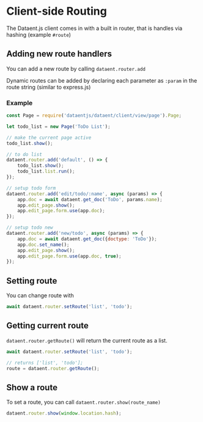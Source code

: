 # Client-side Routing

The Dataent.js client comes in with a built in router, that is handles via hashing (example `#route`)

## Adding new route handlers

You can add a new route by calling `dataent.router.add`

Dynamic routes can be added by declaring each parameter as `:param` in the route string (similar to express.js)

### Example

```js
const Page = require('dataentjs/dataent/client/view/page').Page;

let todo_list = new Page('ToDo List');

// make the current page active
todo_list.show();

// to do list
dataent.router.add('default', () => {
	todo_list.show();
	todo_list.list.run();
});

// setup todo form
dataent.router.add('edit/todo/:name', async (params) => {
	app.doc = await dataent.get_doc('ToDo', params.name);
	app.edit_page.show();
	app.edit_page.form.use(app.doc);
});

// setup todo new
dataent.router.add('new/todo', async (params) => {
	app.doc = await dataent.get_doc({doctype: 'ToDo'});
	app.doc.set_name();
	app.edit_page.show();
	app.edit_page.form.use(app.doc, true);
});
```

## Setting route

You can change route with

```js
await dataent.router.setRoute('list', 'todo');
```

## Getting current route

`dataent.router.getRoute()` will return the current route as a list.

```js
await dataent.router.setRoute('list', 'todo');

// returns ['list', 'todo'];
route = dataent.router.getRoute();
```

## Show a route

To set a route, you can call `dataent.router.show(route_name)`

```js
dataent.router.show(window.location.hash);
```